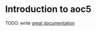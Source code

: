 # Introduction to aoc5

TODO: write [great documentation](http://jacobian.org/writing/what-to-write/)
